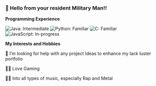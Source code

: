 ### 👋 Hello from your resident Military Man!! 


**Programming Experience**

![Java: Intermediate](https://img.shields.io/badge/JAVA-Intermediate-lightgreen
)
![Python: Familiar](https://img.shields.io/badge/Python-Familiar-yellow
)
![C: Familiar](https://img.shields.io/badge/C-Familiar-yellow
)
![JavaScript: In-progress](https://img.shields.io/badge/JavaScript-Learning-red
)





**My Interests and Hobbies**

🤔 I’m looking for help with any project Ideas to enhance my lack luster portfolio

🐱‍👤 Love Gaming

🤷‍♂️ Into all types of music, especially Rap and Metal

<!--
**GeorgZs/GeorgZs** is a ✨ _special_ ✨ repository because its `README.md` (this file) appears on your GitHub profile.

Here are some ideas to get you started:

- 🔭 I’m currently working on ...
- 🌱 I’m currently learning ...
- 👯 I’m looking to collaborate on ...
- 🤔 I’m looking for help with ...
- 💬 Ask me about ...
- 📫 How to reach me: ...
- 😄 Pronouns: ...
- ⚡ Fun fact: ...
-->
